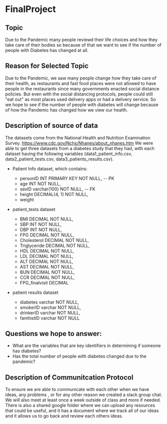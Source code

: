 # FinalProject
## Topic
Due to the Pandemic many people reviewd their life choices and how they take care of their bodies so because of that we want to see if the number of people with Diabetes has changed at all.

## Reason for Selected Topic 
Due to the Pandemic, we saw many people change how they take care of their health, as restaurants and fast food places were not allowed to have people in the restaurants since many governments enacted social distance policies. But even with the social distancing protocols, people could still "eat out" as most places used delivery apps or had a delivery service. So we hope to see if the number of people with diabetes will change because of how the Pandemic has changed how we view our health.

## Description of source of data
The datasets come from the National Health and Nutrition Examination Survey. https://www.cdc.gov/Nchs/Nhanes/about_nhanes.htm
We were able to get three datasets from a diabetes study that they had, with each dataset having the following variables (data1_patient_info.csv, data2_patient_tests.csv, data3_patients_results.csv).

* Patient Info dataset, which contains:
  * personID INT PRIMARY KEY NOT NULL, -- PK
  * age INT NOT NULL,
  * sexID varchar(100) NOT NULL, -- FK
  * height DECIMAL(4, 1) NOT NULL,
  * weight 
  
* patient_tests dataset
  * BMI DECIMAL NOT NULL,
  * SBP INT NOT NULL,
  * DBP INT NOT NULL,
  * FPG DECIMAL NOT NULL,
  * Cholesterol DECIMAL NOT NULL,
  * Triglyceride DECIMAL NOT NULL,
  * HDL DECIMAL NOT NULL,
  * LDL DECIMAL NOT NULL,
  * ALT DECIMAL NOT NULL,
  * AST DECIMAL NOT NULL,
  * BUN DECIMAL NOT NULL,
  * CCR DECIMAL NOT NULL,
  * FPG_finalvisit DECIMAL
 
* patient results dataset
  * diabetes varchar NOT NULL,
  * smokerID varchar NOT NULL,
  * drinkerID varchar NOT NULL,
  * famhistID varchar NOT NULL

## Questions we hope to answer:
* What are the variables that are key identifiers in determining if someone has diabetes? 
* Has the total number of people with diabetes changed due to the pandemic?

## Description of Communitcation Protocol
To ensure we are able to communicate with each other when we have ideas, any problems , or for any other reason we created a slack group chat. We will also meet at least once a week outside of class and more if needed. There is also a shared google folder where we can upload any resources that could be useful, and it has a document where we track all of our ideas and it allows us to go back and review each others ideas.
